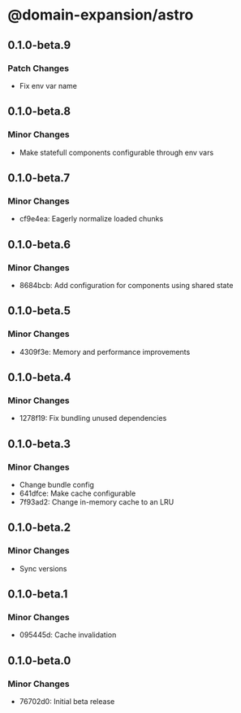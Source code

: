 # @domain-expansion/astro

## 0.1.0-beta.9

### Patch Changes

- Fix env var name

## 0.1.0-beta.8

### Minor Changes

- Make statefull components configurable through env vars

## 0.1.0-beta.7

### Minor Changes

- cf9e4ea: Eagerly normalize loaded chunks

## 0.1.0-beta.6

### Minor Changes

- 8684bcb: Add configuration for components using shared state

## 0.1.0-beta.5

### Minor Changes

- 4309f3e: Memory and performance improvements

## 0.1.0-beta.4

### Minor Changes

- 1278f19: Fix bundling unused dependencies

## 0.1.0-beta.3

### Minor Changes

- Change bundle config
- 641dfce: Make cache configurable
- 7f93ad2: Change in-memory cache to an LRU

## 0.1.0-beta.2

### Minor Changes

- Sync versions

## 0.1.0-beta.1

### Minor Changes

- 095445d: Cache invalidation

## 0.1.0-beta.0

### Minor Changes

- 76702d0: Initial beta release
